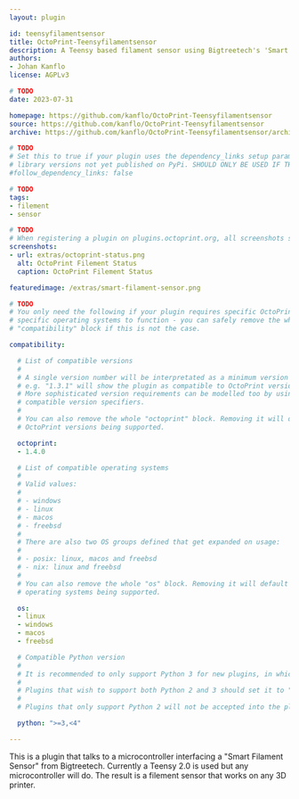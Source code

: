 ```yaml
---
layout: plugin

id: teensyfilamentsensor
title: OctoPrint-Teensyfilamentsensor
description: A Teensy based filament sensor using Bigtreetech's 'Smart Filament Sensor'. Halts the print in case of filement runout or jam.
authors:
- Johan Kanflo
license: AGPLv3

# TODO
date: 2023-07-31

homepage: https://github.com/kanflo/OctoPrint-Teensyfilamentsensor
source: https://github.com/kanflo/OctoPrint-Teensyfilamentsensor
archive: https://github.com/kanflo/OctoPrint-Teensyfilamentsensor/archive/master.zip

# TODO
# Set this to true if your plugin uses the dependency_links setup parameter to include
# library versions not yet published on PyPi. SHOULD ONLY BE USED IF THERE IS NO OTHER OPTION!
#follow_dependency_links: false

# TODO
tags:
- filement
- sensor

# TODO
# When registering a plugin on plugins.octoprint.org, all screenshots should be uploaded not linked from external sites.
screenshots:
- url: extras/octoprint-status.png
  alt: OctoPrint Filement Status
  caption: OctoPrint Filement Status

featuredimage: /extras/smart-filament-sensor.png

# TODO
# You only need the following if your plugin requires specific OctoPrint versions or
# specific operating systems to function - you can safely remove the whole
# "compatibility" block if this is not the case.

compatibility:

  # List of compatible versions
  #
  # A single version number will be interpretated as a minimum version requirement,
  # e.g. "1.3.1" will show the plugin as compatible to OctoPrint versions 1.3.1 and up.
  # More sophisticated version requirements can be modelled too by using PEP440
  # compatible version specifiers.
  #
  # You can also remove the whole "octoprint" block. Removing it will default to all
  # OctoPrint versions being supported.

  octoprint:
  - 1.4.0

  # List of compatible operating systems
  #
  # Valid values:
  #
  # - windows
  # - linux
  # - macos
  # - freebsd
  #
  # There are also two OS groups defined that get expanded on usage:
  #
  # - posix: linux, macos and freebsd
  # - nix: linux and freebsd
  #
  # You can also remove the whole "os" block. Removing it will default to all
  # operating systems being supported.

  os:
  - linux
  - windows
  - macos
  - freebsd

  # Compatible Python version
  #
  # It is recommended to only support Python 3 for new plugins, in which case this should be ">=3,<4"
  #
  # Plugins that wish to support both Python 2 and 3 should set it to ">=2.7,<4".
  #
  # Plugins that only support Python 2 will not be accepted into the plugin repository.

  python: ">=3,<4"

---
```


This is a plugin that talks to a microcontroller interfacing a "Smart Filament Sensor" from Bigtreetech. Currently a Teensy 2.0 is used but any microcontroller will do. The result is a filement sensor that works on any 3D printer.
